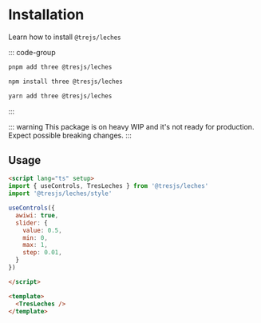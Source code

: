 # Installation

Learn how to install `@trejs/leches`

::: code-group

```bash [pnpm]
pnpm add three @tresjs/leches
```

```bash [npm]
npm install three @tresjs/leches
```

```bash [yarn]
yarn add three @tresjs/leches
```

:::

::: warning
This package is on heavy WIP and it's not ready for production. Expect possible breaking changes.
:::

## Usage

```html
<script lang="ts" setup>
import { useControls, TresLeches } from '@tresjs/leches'
import '@tresjs/leches/style'

useControls({
  awiwi: true,
  slider: {
    value: 0.5,
    min: 0,
    max: 1,
    step: 0.01,
  }
})

</script>

<template>
  <TresLeches />
</template>
```

<GettingStartedDemo />
